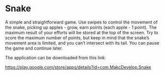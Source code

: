 # Snake
A simple and straightforward game. Use swipes to control the movement of the snake, picking up apples - grow, earn points (each apple - 1 point). The maximum result of your efforts will be stored at the top of the screen.
Try to score the maximum number of points, but keep in mind that the snake’s movement area is limited, and you can’t intersect with its tail. You can pause the game and continue later.

The application can be downloaded from this link:

https://play.google.com/store/apps/details?id=com.MakcDevelop.Snake
